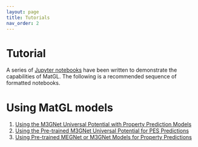 ```yaml
---
layout: page
title: Tutorials
nav_order: 2
---
```


# Tutorial

A series of [Jupyter notebooks][jupyternb] have been written to demonstrate the capabilities of MatGL. The following 
is a recommended sequence of formatted notebooks.

# Using MatGL models

1. [Using the M3GNet Universal Potential with Property Prediction Models](tutorials%2FUsing%20the%20M3GNet%20Universal%20Potential%20with%20Property%20Prediction%20Models.html)
2. [Using the Pre-trained M3GNet Universal Potential for PES Predictions](tutorials%2FUsing%20the%20Pre-trained%20M3GNet%20Universal%20Potential%20for%20PES%20Predictions.html)
3. [Using Pre-trained MEGNet or M3GNet Models for Property Predictions](tutorials%2FUsing%20Pre-trained%20MEGNet%20or%20M3GNet%20Models%20for%20Property%20Predictions.html)

[jupyternb]: https://github.com/materialsvirtuallab/matgl/tree/main/examples "Jupyter notebooks"